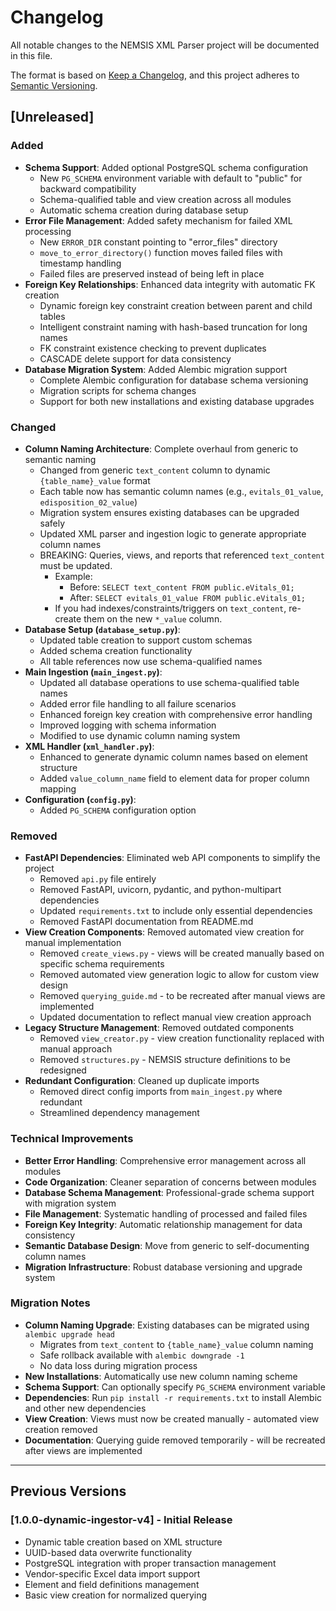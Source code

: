 # Changelog

All notable changes to the NEMSIS XML Parser project will be documented in this file.

The format is based on [Keep a Changelog](https://keepachangelog.com/en/1.0.0/),
and this project adheres to [Semantic Versioning](https://semver.org/spec/v2.0.0.html).

## [Unreleased]

### Added
- **Schema Support**: Added optional PostgreSQL schema configuration
  - New `PG_SCHEMA` environment variable with default to "public" for backward compatibility
  - Schema-qualified table and view creation across all modules
  - Automatic schema creation during database setup
- **Error File Management**: Added safety mechanism for failed XML processing
  - New `ERROR_DIR` constant pointing to "error_files" directory
  - `move_to_error_directory()` function moves failed files with timestamp handling
  - Failed files are preserved instead of being left in place
- **Foreign Key Relationships**: Enhanced data integrity with automatic FK creation
  - Dynamic foreign key constraint creation between parent and child tables
  - Intelligent constraint naming with hash-based truncation for long names
  - FK constraint existence checking to prevent duplicates
  - CASCADE delete support for data consistency
- **Database Migration System**: Added Alembic migration support
  - Complete Alembic configuration for database schema versioning
  - Migration scripts for schema changes
  - Support for both new installations and existing database upgrades

### Changed
- **Column Naming Architecture**: Complete overhaul from generic to semantic naming
  - Changed from generic `text_content` column to dynamic `{table_name}_value` format
  - Each table now has semantic column names (e.g., `evitals_01_value`, `edisposition_02_value`)
  - Migration system ensures existing databases can be upgraded safely
  - Updated XML parser and ingestion logic to generate appropriate column names
  - BREAKING: Queries, views, and reports that referenced `text_content` must be updated.
    - Example:
      - Before: `SELECT text_content FROM public.eVitals_01;`
      - After:  `SELECT evitals_01_value FROM public.eVitals_01;`
    - If you had indexes/constraints/triggers on `text_content`, re-create them on the new `*_value` column.
- **Database Setup (`database_setup.py`)**:
  - Updated table creation to support custom schemas
  - Added schema creation functionality
  - All table references now use schema-qualified names
- **Main Ingestion (`main_ingest.py`)**:
  - Updated all database operations to use schema-qualified table names
  - Added error file handling to all failure scenarios
  - Enhanced foreign key creation with comprehensive error handling
  - Improved logging with schema information
  - Modified to use dynamic column naming system
- **XML Handler (`xml_handler.py`)**:
  - Enhanced to generate dynamic column names based on element structure
  - Added `value_column_name` field to element data for proper column mapping
- **Configuration (`config.py`)**:
  - Added `PG_SCHEMA` configuration option

### Removed
- **FastAPI Dependencies**: Eliminated web API components to simplify the project
  - Removed `api.py` file entirely
  - Removed FastAPI, uvicorn, pydantic, and python-multipart dependencies
  - Updated `requirements.txt` to include only essential dependencies
  - Removed FastAPI documentation from README.md
- **View Creation Components**: Removed automated view creation for manual implementation
  - Removed `create_views.py` - views will be created manually based on specific schema requirements
  - Removed automated view generation logic to allow for custom view design
  - Removed `querying_guide.md` - to be recreated after manual views are implemented
  - Updated documentation to reflect manual view creation approach
- **Legacy Structure Management**: Removed outdated components
  - Removed `view_creator.py` - view creation functionality replaced with manual approach
  - Removed `structures.py` - NEMSIS structure definitions to be redesigned
- **Redundant Configuration**: Cleaned up duplicate imports
  - Removed direct config imports from `main_ingest.py` where redundant
  - Streamlined dependency management


### Technical Improvements
- **Better Error Handling**: Comprehensive error management across all modules
- **Code Organization**: Cleaner separation of concerns between modules
- **Database Schema Management**: Professional-grade schema support with migration system
- **File Management**: Systematic handling of processed and failed files
- **Foreign Key Integrity**: Automatic relationship management for data consistency
- **Semantic Database Design**: Move from generic to self-documenting column names
- **Migration Infrastructure**: Robust database versioning and upgrade system

### Migration Notes
- **Column Naming Upgrade**: Existing databases can be migrated using `alembic upgrade head`
  - Migrates from `text_content` to `{table_name}_value` column naming
  - Safe rollback available with `alembic downgrade -1`
  - No data loss during migration process
- **New Installations**: Automatically use new column naming scheme
- **Schema Support**: Can optionally specify `PG_SCHEMA` environment variable
- **Dependencies**: Run `pip install -r requirements.txt` to install Alembic and other new dependencies
- **View Creation**: Views must now be created manually - automated view creation removed
- **Documentation**: Querying guide removed temporarily - will be recreated after views are implemented

---

## Previous Versions

### [1.0.0-dynamic-ingestor-v4] - Initial Release
- Dynamic table creation based on XML structure
- UUID-based data overwrite functionality
- PostgreSQL integration with proper transaction management
- Vendor-specific Excel data import support
- Element and field definitions management
- Basic view creation for normalized querying
